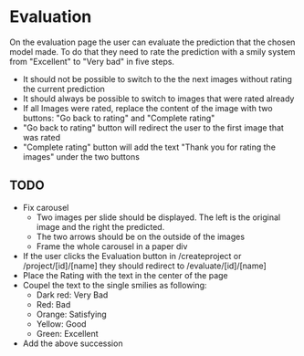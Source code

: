 # Evaluation
On the evaluation page the user can evaluate the prediction that the chosen model made. To do that they need to rate the prediction with a smily system from "Excellent" to "Very bad" in five steps. 

- It should not be possible to switch to the the next images without rating the current prediction
- It should always be possible to switch to images that were rated already
- If all Images were rated, replace the content of the image with two buttons: "Go back to rating" and "Complete rating"
- "Go back to rating" button will redirect the user to the first image that was rated
- "Complete rating" button will add the text "Thank you for rating the images" under the two buttons


## TODO

- Fix carousel
   -  Two images per slide should be displayed. The left is the original image and the right the predicted. 
   -  The two arrows should be on the outside of the images
   -  Frame the whole carousel in a paper div
- If the user clicks the Evaluation button in /createproject or /project/[id]/[name] they should redirect to /evaluate/[id]/[name]
- Place the Rating with the text in the center of the page
- Coupel the text to the single smilies as following: 
  - Dark red: Very Bad
  - Red: Bad
  - Orange: Satisfying
  - Yellow: Good
  - Green: Excellent
- Add the above succession